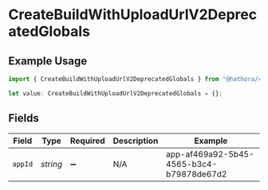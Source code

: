 # CreateBuildWithUploadUrlV2DeprecatedGlobals

## Example Usage

```typescript
import { CreateBuildWithUploadUrlV2DeprecatedGlobals } from "@hathora/cloud-sdk-typescript/models/operations";

let value: CreateBuildWithUploadUrlV2DeprecatedGlobals = {};
```

## Fields

| Field                                    | Type                                     | Required                                 | Description                              | Example                                  |
| ---------------------------------------- | ---------------------------------------- | ---------------------------------------- | ---------------------------------------- | ---------------------------------------- |
| `appId`                                  | *string*                                 | :heavy_minus_sign:                       | N/A                                      | app-af469a92-5b45-4565-b3c4-b79878de67d2 |